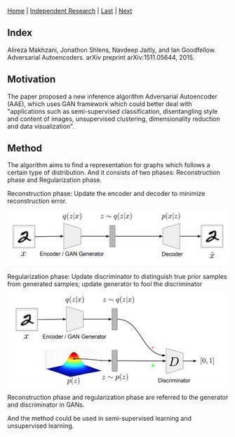 [Home](https://clojia.github.io/) | [Independent Research](https://clojia.github.io/independent_research/) | [Last](https://clojia.github.io/independent_research/2018-09-IR-MT-Attention) | [Next](https://clojia.github.io/independent_research/2018-09-IR-Look-and-Think-Twice)

## Index
Alireza Makhzani, Jonathon Shlens, Navdeep Jaitly, and Ian Goodfellow. Adversarial Autoencoders. arXiv preprint arXiv:1511.05644, 2015.

## Motivation
The paper proposed a new inference algorithm Adversarial Autoencoder (AAE), which uses GAN framework which could better deal with "applications such as semi-supervised classification, disentangling style and content of images, unsupervised clustering, dimensionality reduction and data visualization".

## Method
The algorithm aims to find a representation for graphs which follows a certain type of distribution. And it consists of two phases: Reconstruction phase and Regularization phase.

Reconstruction phase: Update the encoder and decoder to minimize reconstruction error. 

<img src="images/reconstruction.png" width="500"> 

Regularization phase: Update discriminator to distinguish true prior samples
from generated samples; update generator to fool the discriminator

<img src="images/regularization.png" width="500"> 

Reconstruction phase and regularization phase are referred to the generator and discriminator in GANs. 

And the method could be used in semi-supervised learning and unsupervised learning.
